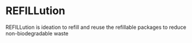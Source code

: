 # REFILLution
REFILLution is ideation to refill and reuse the refillable packages to reduce non-biodegradable waste
